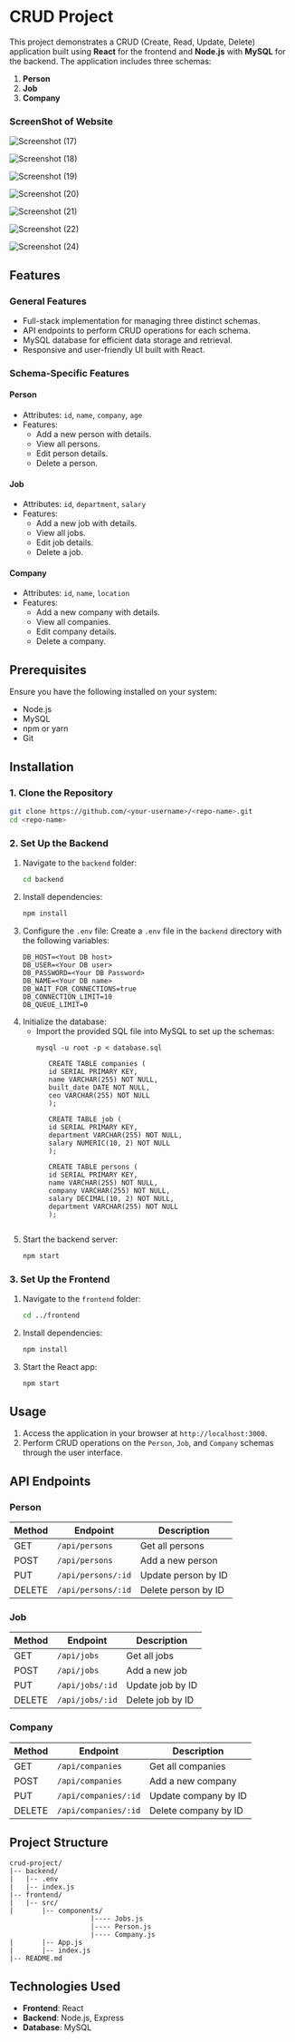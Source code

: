 # CRUD Project

This project demonstrates a CRUD (Create, Read, Update, Delete) application built using **React** for the frontend and **Node.js** with **MySQL** for the backend. The application includes three schemas:

1. **Person**
2. **Job**
3. **Company**

### ScreenShot of Website

![Screenshot (17)](https://github.com/user-attachments/assets/1d29eb1c-63d9-4314-83b9-61466198a737)

![Screenshot (18)](https://github.com/user-attachments/assets/13def9da-a7c3-4020-8b69-ebf17594bcab)

![Screenshot (19)](https://github.com/user-attachments/assets/1447a7bb-bdf6-4e0b-8808-c51e848dcfe8)

![Screenshot (20)](https://github.com/user-attachments/assets/1dac5db9-8504-44df-8b42-69422ced4ecd)

![Screenshot (21)](https://github.com/user-attachments/assets/a40775b0-2f9e-4479-9d7f-a0e323e8ec6c)

![Screenshot (22)](https://github.com/user-attachments/assets/80fd60f5-09f4-4f4e-8c45-daf1ef8247b2)

![Screenshot (24)](https://github.com/user-attachments/assets/4cdc1ca9-c3c7-43cb-83a3-cd7792d538b6)

## Features

### General Features
- Full-stack implementation for managing three distinct schemas.
- API endpoints to perform CRUD operations for each schema.
- MySQL database for efficient data storage and retrieval.
- Responsive and user-friendly UI built with React.

### Schema-Specific Features

#### Person
- Attributes: `id`, `name`, `company`, `age`
- Features:
  - Add a new person with details.
  - View all persons.
  - Edit person details.
  - Delete a person.

#### Job
- Attributes: `id`, `department`, `salary`
- Features:
  - Add a new job with details.
  - View all jobs.
  - Edit job details.
  - Delete a job.

#### Company
- Attributes: `id`, `name`, `location`
- Features:
  - Add a new company with details.
  - View all companies.
  - Edit company details.
  - Delete a company.

## Prerequisites

Ensure you have the following installed on your system:

- Node.js
- MySQL
- npm or yarn
- Git

## Installation

### 1. Clone the Repository
```bash
git clone https://github.com/<your-username>/<repo-name>.git
cd <repo-name>
```

### 2. Set Up the Backend

1. Navigate to the `backend` folder:
   ```bash
   cd backend
   ```
2. Install dependencies:
   ```bash
   npm install
   ```
3. Configure the `.env` file:
   Create a `.env` file in the `backend` directory with the following variables:
   ```env
   DB_HOST=<Yout DB host>
   DB_USER=<Your DB user>
   DB_PASSWORD=<Your DB Password>
   DB_NAME=<Your DB name>
   DB_WAIT_FOR_CONNECTIONS=true
   DB_CONNECTION_LIMIT=10
   DB_QUEUE_LIMIT=0
   ```
4. Initialize the database:
   - Import the provided SQL file into MySQL to set up the schemas:
     ```
     mysql -u root -p < database.sql
     
        CREATE TABLE companies (
        id SERIAL PRIMARY KEY,
        name VARCHAR(255) NOT NULL,
        built_date DATE NOT NULL,
        ceo VARCHAR(255) NOT NULL
        );

        CREATE TABLE job (
        id SERIAL PRIMARY KEY,
        department VARCHAR(255) NOT NULL,
        salary NUMERIC(10, 2) NOT NULL
        );

        CREATE TABLE persons (
        id SERIAL PRIMARY KEY,
        name VARCHAR(255) NOT NULL,
        company VARCHAR(255) NOT NULL,
        salary DECIMAL(10, 2) NOT NULL,
        department VARCHAR(255) NOT NULL
        );

    ```
5. Start the backend server:
   ```bash
   npm start
   ```

### 3. Set Up the Frontend

1. Navigate to the `frontend` folder:
   ```bash
   cd ../frontend
   ```
2. Install dependencies:
   ```bash
   npm install
   ```
3. Start the React app:
   ```bash
   npm start
   ```

## Usage

1. Access the application in your browser at `http://localhost:3000`.
2. Perform CRUD operations on the `Person`, `Job`, and `Company` schemas through the user interface.

## API Endpoints

### Person
| Method | Endpoint              | Description              |
|--------|-----------------------|--------------------------|
| GET    | `/api/persons`        | Get all persons          |
| POST   | `/api/persons`        | Add a new person         |
| PUT    | `/api/persons/:id`    | Update person by ID      |
| DELETE | `/api/persons/:id`    | Delete person by ID      |

### Job
| Method | Endpoint              | Description              |
|--------|-----------------------|--------------------------|
| GET    | `/api/jobs`           | Get all jobs             |
| POST   | `/api/jobs`           | Add a new job            |
| PUT    | `/api/jobs/:id`       | Update job by ID         |
| DELETE | `/api/jobs/:id`       | Delete job by ID         |

### Company
| Method | Endpoint              | Description              |
|--------|-----------------------|--------------------------|
| GET    | `/api/companies`      | Get all companies        |
| POST   | `/api/companies`      | Add a new company        |
| PUT    | `/api/companies/:id`  | Update company by ID     |
| DELETE | `/api/companies/:id`  | Delete company by ID     |

## Project Structure

```plaintext
crud-project/
|-- backend/
|   |-- .env
|   |-- index.js
|-- frontend/
|   |-- src/
|       |-- components/
                    |---- Jobs.js
                    |---- Person.js
                    |---- Company.js
|       |-- App.js
|       |-- index.js
|-- README.md
```

## Technologies Used

- **Frontend**: React
- **Backend**: Node.js, Express
- **Database**: MySQL

